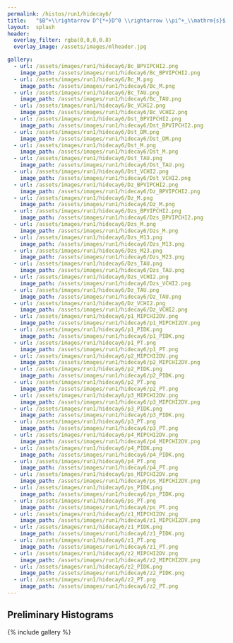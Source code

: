 ```yaml
---
permalink: /histos/run1/hidecay6/
title:   "$B^+\\rightarrow D^{*+}D^0 \\rightarrow \\pi^+_\\mathrm{s}$ || $K^-\\pi^+\\pi^-\\pi^+$ || $K^+\\pi^-$"
layout:  splash
header:
  overlay_filter: rgba(0,0,0,0.8)
  overlay_image: /assets/images/mlheader.jpg

gallery:
  - url: /assets/images/run1/hidecay6/Bc_BPVIPCHI2.png
    image_path: /assets/images/run1/hidecay6/Bc_BPVIPCHI2.png
  - url: /assets/images/run1/hidecay6/Bc_M.png
    image_path: /assets/images/run1/hidecay6/Bc_M.png
  - url: /assets/images/run1/hidecay6/Bc_TAU.png
    image_path: /assets/images/run1/hidecay6/Bc_TAU.png
  - url: /assets/images/run1/hidecay6/Bc_VCHI2.png
    image_path: /assets/images/run1/hidecay6/Bc_VCHI2.png
  - url: /assets/images/run1/hidecay6/Dst_BPVIPCHI2.png
    image_path: /assets/images/run1/hidecay6/Dst_BPVIPCHI2.png
  - url: /assets/images/run1/hidecay6/Dst_DM.png
    image_path: /assets/images/run1/hidecay6/Dst_DM.png
  - url: /assets/images/run1/hidecay6/Dst_M.png
    image_path: /assets/images/run1/hidecay6/Dst_M.png
  - url: /assets/images/run1/hidecay6/Dst_TAU.png
    image_path: /assets/images/run1/hidecay6/Dst_TAU.png
  - url: /assets/images/run1/hidecay6/Dst_VCHI2.png
    image_path: /assets/images/run1/hidecay6/Dst_VCHI2.png
  - url: /assets/images/run1/hidecay6/Dz_BPVIPCHI2.png
    image_path: /assets/images/run1/hidecay6/Dz_BPVIPCHI2.png
  - url: /assets/images/run1/hidecay6/Dz_M.png
    image_path: /assets/images/run1/hidecay6/Dz_M.png
  - url: /assets/images/run1/hidecay6/Dzs_BPVIPCHI2.png
    image_path: /assets/images/run1/hidecay6/Dzs_BPVIPCHI2.png
  - url: /assets/images/run1/hidecay6/Dzs_M.png
    image_path: /assets/images/run1/hidecay6/Dzs_M.png
  - url: /assets/images/run1/hidecay6/Dzs_M13.png
    image_path: /assets/images/run1/hidecay6/Dzs_M13.png
  - url: /assets/images/run1/hidecay6/Dzs_M23.png
    image_path: /assets/images/run1/hidecay6/Dzs_M23.png
  - url: /assets/images/run1/hidecay6/Dzs_TAU.png
    image_path: /assets/images/run1/hidecay6/Dzs_TAU.png
  - url: /assets/images/run1/hidecay6/Dzs_VCHI2.png
    image_path: /assets/images/run1/hidecay6/Dzs_VCHI2.png
  - url: /assets/images/run1/hidecay6/Dz_TAU.png
    image_path: /assets/images/run1/hidecay6/Dz_TAU.png
  - url: /assets/images/run1/hidecay6/Dz_VCHI2.png
    image_path: /assets/images/run1/hidecay6/Dz_VCHI2.png
  - url: /assets/images/run1/hidecay6/p1_MIPCHI2DV.png
    image_path: /assets/images/run1/hidecay6/p1_MIPCHI2DV.png
  - url: /assets/images/run1/hidecay6/p1_PIDK.png
    image_path: /assets/images/run1/hidecay6/p1_PIDK.png
  - url: /assets/images/run1/hidecay6/p1_PT.png
    image_path: /assets/images/run1/hidecay6/p1_PT.png
  - url: /assets/images/run1/hidecay6/p2_MIPCHI2DV.png
    image_path: /assets/images/run1/hidecay6/p2_MIPCHI2DV.png
  - url: /assets/images/run1/hidecay6/p2_PIDK.png
    image_path: /assets/images/run1/hidecay6/p2_PIDK.png
  - url: /assets/images/run1/hidecay6/p2_PT.png
    image_path: /assets/images/run1/hidecay6/p2_PT.png
  - url: /assets/images/run1/hidecay6/p3_MIPCHI2DV.png
    image_path: /assets/images/run1/hidecay6/p3_MIPCHI2DV.png
  - url: /assets/images/run1/hidecay6/p3_PIDK.png
    image_path: /assets/images/run1/hidecay6/p3_PIDK.png
  - url: /assets/images/run1/hidecay6/p3_PT.png
    image_path: /assets/images/run1/hidecay6/p3_PT.png
  - url: /assets/images/run1/hidecay6/p4_MIPCHI2DV.png
    image_path: /assets/images/run1/hidecay6/p4_MIPCHI2DV.png
  - url: /assets/images/run1/hidecay6/p4_PIDK.png
    image_path: /assets/images/run1/hidecay6/p4_PIDK.png
  - url: /assets/images/run1/hidecay6/p4_PT.png
    image_path: /assets/images/run1/hidecay6/p4_PT.png
  - url: /assets/images/run1/hidecay6/ps_MIPCHI2DV.png
    image_path: /assets/images/run1/hidecay6/ps_MIPCHI2DV.png
  - url: /assets/images/run1/hidecay6/ps_PIDK.png
    image_path: /assets/images/run1/hidecay6/ps_PIDK.png
  - url: /assets/images/run1/hidecay6/ps_PT.png
    image_path: /assets/images/run1/hidecay6/ps_PT.png
  - url: /assets/images/run1/hidecay6/z1_MIPCHI2DV.png
    image_path: /assets/images/run1/hidecay6/z1_MIPCHI2DV.png
  - url: /assets/images/run1/hidecay6/z1_PIDK.png
    image_path: /assets/images/run1/hidecay6/z1_PIDK.png
  - url: /assets/images/run1/hidecay6/z1_PT.png
    image_path: /assets/images/run1/hidecay6/z1_PT.png
  - url: /assets/images/run1/hidecay6/z2_MIPCHI2DV.png
    image_path: /assets/images/run1/hidecay6/z2_MIPCHI2DV.png
  - url: /assets/images/run1/hidecay6/z2_PIDK.png
    image_path: /assets/images/run1/hidecay6/z2_PIDK.png
  - url: /assets/images/run1/hidecay6/z2_PT.png
    image_path: /assets/images/run1/hidecay6/z2_PT.png
---
```


## Preliminary Histograms
{% include gallery %}
